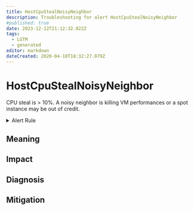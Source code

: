```yaml
---
title: HostCpuStealNoisyNeighbor
description: Troubleshooting for alert HostCpuStealNoisyNeighbor
#published: true
date: 2023-12-12T21:12:32.022Z
tags: 
  - LGTM
  - generated
editor: markdown
dateCreated: 2020-04-10T18:32:27.079Z
---
```


# HostCpuStealNoisyNeighbor

CPU steal is > 10%. A noisy neighbor is killing VM performances or a spot instance may be out of credit.

<details>
  <summary>Alert Rule</summary>

{{% rule "netdata/netdata-internal.yml" "HostCpuStealNoisyNeighbor" %}}

{{% comment %}}

```yaml
alert: HostCpuStealNoisyNeighbor
expr: rate(netdata_cpu_cpu_percentage_average{dimension="steal"}[1m]) > 10
for: 5m
labels:
    severity: warning
annotations:
    summary: Host CPU steal noisy neighbor (instance {{ $labels.instance }})
    description: |-
        CPU steal is > 10%. A noisy neighbor is killing VM performances or a spot instance may be out of credit.
          VALUE = {{ $value }}
          LABELS = {{ $labels }}
    runbook: https://github.com/srerun/prometheus-alerts/blob/main/content/runbooks/netdata-internal/HostCpuStealNoisyNeighbor.md

```

{{% /comment %}}

</details>


## Meaning
[//]: # "Short paragraph that explains what the alert means"


## Impact
[//]: # "What could / will happen if the alert is not addressed"



## Diagnosis
[//]: # "Steps to take to identify the cause of the problem"



## Mitigation
[//]: # "The steps necessary to resolve the alert"
